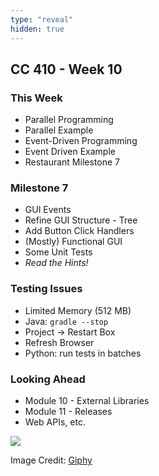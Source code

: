 ```yaml
---
type: "reveal"
hidden: true
---
```

<section>
	<h2>CC 410 - Week 10</h2>
</section>
<section>
	<h3>This Week</h3>
	<ul>
		<li>Parallel Programming</li>
		<li>Parallel Example</li>
		<li>Event-Driven Programming</li>
		<li>Event Driven Example</li>
		<li>Restaurant Milestone 7</li>
	</ul>
</section>
<section>
	<h3>Milestone 7</h3>
	<ul>
		<li>GUI Events</li>
		<li>Refine GUI Structure - Tree</li>
		<li>Add Button Click Handlers</li>
		<li>(Mostly) Functional GUI</li>
		<li>Some Unit Tests</li>
		<li><i>Read the Hints!</i></li>
	</ul>
</section>
<section>
	<h3>Testing Issues</h3>
	<ul>
		<li>Limited Memory (512 MB)</li>
		<li>Java: <code>gradle --stop</code></li>
		<li>Project -> Restart Box</li>
		<li>Refresh Browser</li>
		<li>Python: run tests in batches</li>
	</ul> 
</section>
<section>
	<h3>Looking Ahead</h3>
	<ul>
		<li>Module 10 - External Libraries</li>
		<li>Module 11 - Releases</li>
		<li>Web APIs, etc.</li>
	</ul>
</section>
<section>
	<img class="plain stretch" src="https://y.yarn.co/e15fefd6-de60-4d69-9a1b-9320bb3ca167_text.gif">
	<p class="imagecredit">Image Credit: <a href="https://tv.getyarn.io/yarn-clip/e15fefd6-de60-4d69-9a1b-9320bb3ca167/gif">Giphy</a></p>
</section>